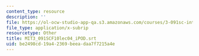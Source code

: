 ```yaml
---
content_type: resource
description: ''
file: https://ol-ocw-studio-app-qa.s3.amazonaws.com/courses/3-091sc-introduction-to-solid-state-chemistry-fall-2010/be2498cd19a42369beeadaa7f7215a4e_MIT3_091SCF10lec04_iPOD.srt
file_type: application/x-subrip
resourcetype: Other
title: MIT3_091SCF10lec04_iPOD.srt
uid: be2498cd-19a4-2369-beea-daa7f7215a4e
---
```

